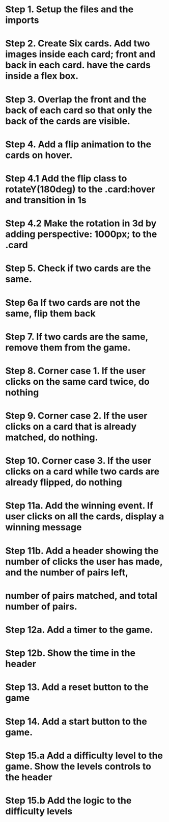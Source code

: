 # Step 1. Setup the files and the imports
# Step 2. Create Six cards. Add two images inside each card; front and back in each card. have the cards inside a flex box.
# Step 3. Overlap the front and the back of each card so that only the back of the cards are visible.
# Step 4. Add a flip animation to the cards on hover.
# Step 4.1 Add the flip class to rotateY(180deg) to the .card:hover and transition in 1s
# Step 4.2 Make the rotation in 3d by adding perspective: 1000px; to the .card
# Step 5. Check if two cards are the same.
# Step 6a If two cards are not the same, flip them back
# Step 7. If two cards are the same, remove them from the game.
# Step 8. Corner case 1. If the user clicks on the same card twice, do nothing
# Step 9. Corner case 2. If the user clicks on a card that is already matched, do nothing.
# Step 10. Corner case 3. If the user clicks on a card while two cards are already flipped, do nothing
# Step 11a. Add the winning event. If user clicks on all the cards, display a winning message
# Step 11b. Add a header showing the number of clicks the user has made, and the number of pairs left,
#           number of pairs matched, and total number of pairs.
# Step 12a. Add a timer to the game.
# Step 12b. Show the time in the header
# Step 13. Add a reset button to the game
# Step 14. Add a start button to the game.
# Step 15.a Add a difficulty level to the game. Show the levels controls to the header
# Step 15.b Add the logic to the difficulty levels